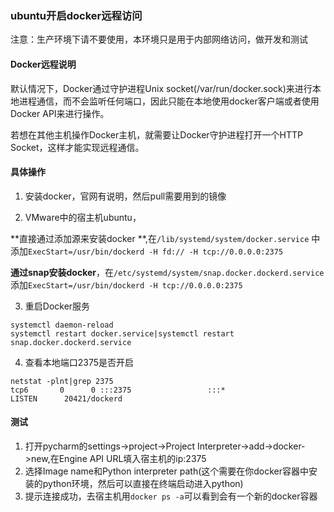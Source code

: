 ### ubuntu开启docker远程访问

注意：生产环境下请不要使用，本环境只是用于内部网络访问，做开发和测试

#### Docker远程说明

默认情况下，Docker通过守护进程Unix socket(/var/run/docker.sock)来进行本地进程通信，而不会监听任何端口，因此只能在本地使用docker客户端或者使用Docker API来进行操作。
    
若想在其他主机操作Docker主机，就需要让Docker守护进程打开一个HTTP Socket，这样才能实现远程通信。


#### 具体操作

1. 安装docker，官网有说明，然后pull需要用到的镜像

2. VMware中的宿主机ubuntu，

  **直接通过添加源来安装docker **,在`/lib/systemd/system/docker.service`
  中添加`ExecStart=/usr/bin/dockerd -H fd:// -H tcp://0.0.0.0:2375`

  **通过snap安装docker**，在`/etc/systemd/system/snap.docker.dockerd.service`添加`ExecStart=/usr/bin/dockerd -H tcp://0.0.0.0:2375`

3. 重启Docker服务
```
systemctl daemon-reload
systemctl restart docker.service|systemctl restart snap.docker.dockerd.service
```
4. 查看本地端口2375是否开启
```
netstat -plnt|grep 2375
tcp6       0      0 :::2375                 :::*                    LISTEN      20421/dockerd
```

#### 测试

1. 打开pycharm的settings->project->Project Interpreter->add->docker->new,在Engine API URL填入宿主机的ip:2375
2. 选择Image name和Python interpreter path(这个需要在你docker容器中安装的python环境，然后可以直接在终端启动进入python)
3. 提示连接成功，去宿主机用`docker ps -a`可以看到会有一个新的docker容器

